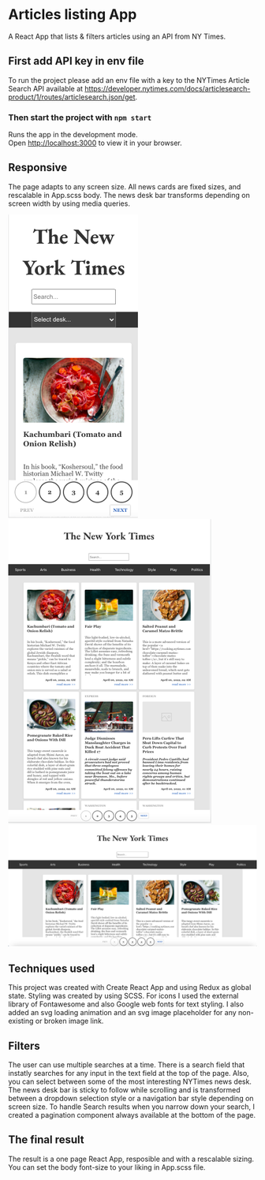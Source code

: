 # Articles listing App

A React App that lists & filters articles using an API from NY Times.

## First add API key in env file

To run the project please add an env file with a key to the NYTimes Article Search API available at https://developer.nytimes.com/docs/articlesearch-product/1/routes/articlesearch.json/get.

### Then start the project with `npm start`

Runs the app in the development mode.\
Open [http://localhost:3000](http://localhost:3000) to view it in your browser.

## Responsive

The page adapts to any screen size. All news cards are fixed sizes, and rescalable in App.scss body. The news desk bar transforms depending on screen width by using media queries.

![mobile view](./src/commons/images/mobile-screen-view.png)
![iPad view](./src/commons/images/ipad-screen-view.png)
![full screen view](./src/commons/images/wide-screen-view.png)

## Techniques used

This project was created with Create React App and using Redux as global state. Styling was created by using SCSS. For icons I used the external library of Fontawesome and also Google web fonts for text styling. I also added an svg loading animation and an svg image placeholder for any non-existing or broken image link.

## Filters

The user can use multiple searches at a time. There is a search field that instatly searches for any input in the text field at the top of the page. Also, you can select between some of the most interesting NYTimes news desk. The news desk bar is sticky to follow while scrolling and is transformed between a dropdown selection style or a navigation bar style depending on screen size. To handle Search results when you narrow down your search, I created a pagination component always available at the bottom of the page.

## The final result

The result is a one page React App, resposible and with a rescalable sizing. You can set the body font-size to your liking in App.scss file.
